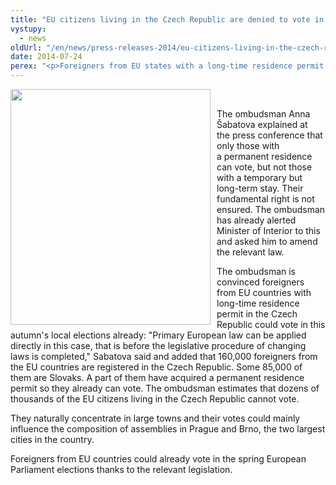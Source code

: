```yaml
---
title: "EU citizens living in the Czech Republic are denied to vote in local poll"
vystupy:
  - news
oldUrl: "/en/news/press-releases-2014/eu-citizens-living-in-the-czech-republic-are-denied-to-vote-in-local-poll/"
date: 2014-07-24
perex: "<p>Foreigners from EU states with a long-time residence permit in the Czech Republic have been denied the right to take part in local elections which is at variance with European law.</p>"
---
```


<!-- imported from the old website -->

<p><img src="/uploads-import/uploads/RTEmagicC_volby2_01.jpg.jpg" style="FLOAT: left; PADDING-RIGHT: 10px" height="377" width="320" alt="" /> </p><p>The ombudsman Anna Šabatova explained at the press conference that only those with a permanent residence can vote, but not those with a temporary but long-term stay. Their fundamental right is not ensured. The ombudsman has already alerted Minister of Interior to this and asked him to amend the relevant law. </p><p>The ombudsman is convinced foreigners from EU countries with long-time residence permit in the Czech Republic could vote in this autumn's local elections already: &quot;Primary European law can be applied directly in this case, that is before the legislative procedure of changing laws is completed,&quot; Sabatova said and added that 160,000 foreigners from the EU countries are registered in the Czech Republic. Some 85,000 of them are Slovaks. A part of them have acquired a permanent residence permit so they already can vote. The ombudsman estimates that dozens of thousands of the EU citizens living in the Czech Republic cannot vote.</p><p>They naturally concentrate in large towns and their votes could mainly influence the composition of assemblies in Prague and Brno, the two largest cities in the country.</p>Foreigners from EU countries could already vote in the spring European Parliament elections thanks to the relevant legislation.
